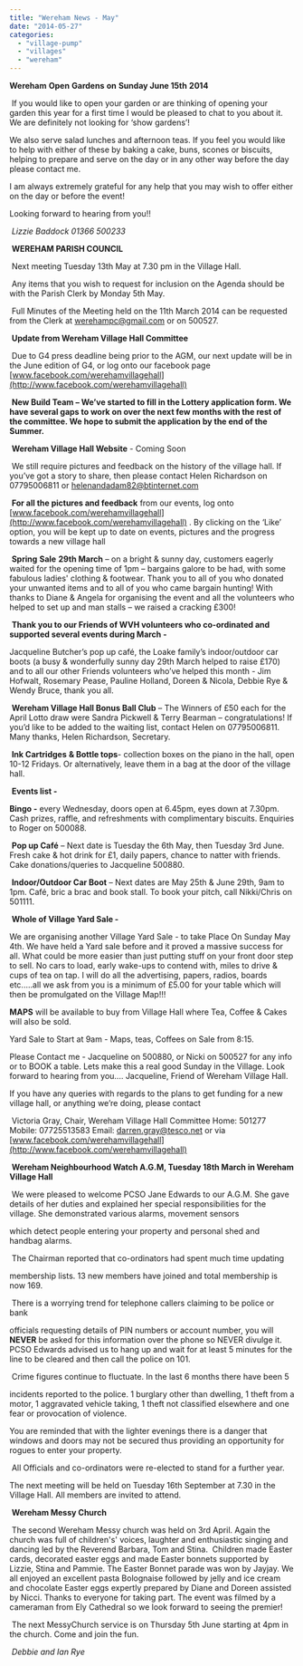 ```yaml
---
title: "Wereham News - May"
date: "2014-05-27"
categories: 
  - "village-pump"
  - "villages"
  - "wereham"
---
```


**Wereham** **Open** **Gardens** **on** **Sunday June 15th** **2014**

 If you would like to open your garden or are thinking of opening your garden this year for a first time I would be pleased to chat to you about it. We are definitely not looking for ‘show gardens’!

We also serve salad lunches and afternoon teas. If you feel you would like to help with either of these by baking a cake, buns, scones or biscuits, helping to prepare and serve on the day or in any other way before the day please contact me.

I am always extremely grateful for any help that you may wish to offer either on the day or before the event!

Looking forward to hearing from you!!

 _Lizzie Baddock 01366 500233_

 **WEREHAM PARISH COUNCIL**

 Next meeting Tuesday 13th May at 7.30 pm in the Village Hall.

 Any items that you wish to request for inclusion on the Agenda should be with the Parish Clerk by Monday 5th May.

 Full Minutes of the Meeting held on the 11th March 2014 can be requested from the Clerk at werehampc@gmail.com or on 500527.

 **Update from Wereham Village Hall Committee**

 Due to G4 press deadline being prior to the AGM, our next update will be in the June edition of G4, or log onto our facebook page [www.facebook.com/werehamvillagehall](http://www.facebook.com/werehamvillagehall)

 **New Build Team – We’ve started to fill in the Lottery application form. We have several gaps to work on over the next few months with the rest of the committee. We hope to submit the application by the end of the Summer.**

 **Wereham Village Hall Website** - Coming Soon

 We still require pictures and feedback on the history of the village hall. If you’ve got a story to share, then please contact Helen Richardson on 07795006811 or [helenandadam82@btinternet.com](mailto:helenandadam82@btinternet.com)

 **For all the pictures and feedback** from our events, log onto [www.facebook.com/werehamvillagehall](http://www.facebook.com/werehamvillagehall) . By clicking on the ‘Like’ option, you will be kept up to date on events, pictures and the progress towards a new village hall

 **Spring** **Sale** **29th March** – on a bright & sunny day, customers eagerly waited for the opening time of 1pm – bargains galore to be had, with some fabulous ladies' clothing & footwear. Thank you to all of you who donated your unwanted items and to all of you who came bargain hunting! With thanks to Diane & Angela for organising the event and all the volunteers who helped to set up and man stalls – we raised a cracking £300!

 **Thank you to our Friends of WVH volunteers who co-ordinated and supported several events during March -**

Jacqueline Butcher’s pop up café, the Loake family’s indoor/outdoor car boots (a busy & wonderfully sunny day 29th March helped to raise £170) and to all our other Friends volunteers who’ve helped this month - Jim Hofwalt, Rosemary Pease, Pauline Holland, Doreen & Nicola, Debbie Rye & Wendy Bruce, thank you all.

 **Wereham Village Hall Bonus Ball Club** – The Winners of £50 each for the April Lotto draw were Sandra Pickwell & Terry Bearman – congratulations! If you’d like to be added to the waiting list, contact Helen on 07795006811. Many thanks, Helen Richardson, Secretary.

 **Ink Cartridges** **& Bottle tops**\- collection boxes on the piano in the hall, open 10-12 Fridays. Or alternatively, leave them in a bag at the door of the village hall.

 **Events list -**

**Bingo -** every Wednesday, doors open at 6.45pm, eyes down at 7.30pm. Cash prizes, raffle, and refreshments with complimentary biscuits. Enquiries to Roger on 500088.

 **Pop up Café** – Next date is Tuesday the 6th May, then Tuesday 3rd June. Fresh cake & hot drink for £1, daily papers, chance to natter with friends. Cake donations/queries to Jacqueline 500880.

 **Indoor/Outdoor Car Boot** – Next dates are May 25th & June 29th, 9am to 1pm. Café, bric a brac and book stall. To book your pitch, call Nikki/Chris on 501111.

 **Whole of Village Yard Sale -**

We are organising another Village Yard Sale - to take Place On Sunday May 4th. We have held a Yard sale before and it proved a massive success for all. What could be more easier than just putting stuff on your front door step to sell. No cars to load, early wake-ups to contend with, miles to drive & cups of tea on tap. I will do all the advertising, papers, radios, boards etc.....all we ask from you is a minimum of £5.00 for your table which will then be promulgated on the Village Map!!!

**MAPS** will be available to buy from Village Hall where Tea, Coffee & Cakes will also be sold.

Yard Sale to Start at 9am - Maps, teas, Coffees on Sale from 8:15.

Please Contact me - Jacqueline on 500880, or Nicki on 500527 for any info or to BOOK a table. Lets make this a real good Sunday in the Village. Look forward to hearing from you.... Jacqueline, Friend of Wereham Village Hall.

If you have any queries with regards to the plans to get funding for a new village hall, or anything we’re doing, please contact

 Victoria Gray, Chair, Wereham Village Hall Committee Home: 501277 Mobile: 07725513583 Email: darren.gray@tesco.net or via [www.facebook.com/werehamvillagehall](http://www.facebook.com/werehamvillagehall)

 **Wereham Neighbourhood Watch A.G.M, Tuesday 18th March in Wereham Village Hall**

 We were pleased to welcome PCSO Jane Edwards to our A.G.M. She gave details of her duties and explained her special responsibilities for the village. She demonstrated various alarms, movement sensors

which detect people entering your property and personal shed and handbag alarms.

 The Chairman reported that co-ordinators had spent much time updating

membership lists. 13 new members have joined and total membership is now 169.

 There is a worrying trend for telephone callers claiming to be police or bank

officials requesting details of PIN numbers or account number, you will **NEVER** be asked for this information over the phone so NEVER divulge it. PCSO Edwards advised us to hang up and wait for at least 5 minutes for the line to be cleared and then call the police on 101.

 Crime figures continue to fluctuate. In the last 6 months there have been 5

incidents reported to the police. 1 burglary other than dwelling, 1 theft from a motor, 1 aggravated vehicle taking, 1 theft not classified elsewhere and one fear or provocation of violence.

You are reminded that with the lighter evenings there is a danger that windows and doors may not be secured thus providing an opportunity for rogues to enter your property.

 All Officials and co-ordinators were re-elected to stand for a further year.

The next meeting will be held on Tuesday 16th September at 7.30 in the Village Hall. All members are invited to attend.

 **Wereham Messy Church**

 The second Wereham Messy church was held on 3rd April. Again the church was full of children's' voices, laughter and enthusiastic singing and dancing led by the Reverend Barbara, Tom and Stina.  Children made Easter cards, decorated easter eggs and made Easter bonnets supported by Lizzie, Stina and Pammie. The Easter Bonnet parade was won by Jayjay. We all enjoyed an excellent pasta Bolognaise followed by jelly and ice cream and chocolate Easter eggs expertly prepared by Diane and Doreen assisted by Nicci. Thanks to everyone for taking part. The event was filmed by a cameraman from Ely Cathedral so we look forward to seeing the premier!

 The next MessyChurch service is on Thursday 5th June starting at 4pm in the church. Come and join the fun.

 _Debbie and Ian Rye_
